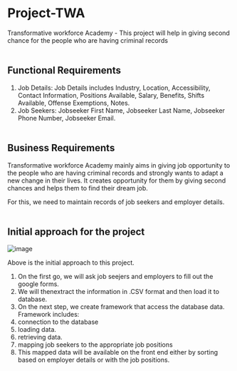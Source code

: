# Project-TWA
Transformative workforce Academy - This project will help in giving second chance for the people who are having criminal records<br></br>
## Functional Requirements
1. Job Details:
  Job Details includes Industry, Location, Accessibility, Contact Information, Positions Available, Salary, Benefits, Shifts Available, Offense Exemptions, Notes.
2. Job Seekers:
  Jobseeker First Name, Jobseeker Last Name, Jobseeker Phone Number, Jobseeker Email.<br></br>
## Business Requirements
Transformative workforce Academy mainly aims in giving job opportunity to the people who are having criminal records and strongly wants to adapt a new change in their lives. It creates opportunity for them by giving second chances and helps them to find their dream job.

For this, we need to maintain records of job seekers and employer details.
<br></br>
## Initial approach for the project

![image](https://github.com/NavyaNelluri/Project-TWA/assets/123142678/bbf27237-df59-4606-81bd-5c7d836caf96)

Above is the initial approach to this project.
1. On the first go, we will ask job seejers and employers to fill out the google forms.
2. We will thenextract the information in .CSV format and then load it to database.
3. On the next step, we create framework that access the database data.
  Framework includes:
  1. connection to the database
  2. loading data.
  3. retrieving data.
  4. mapping job seekers to the appropriate job positions
4. This mapped data will be available on the front end either by sorting based on employer details or with the job positions.


  
